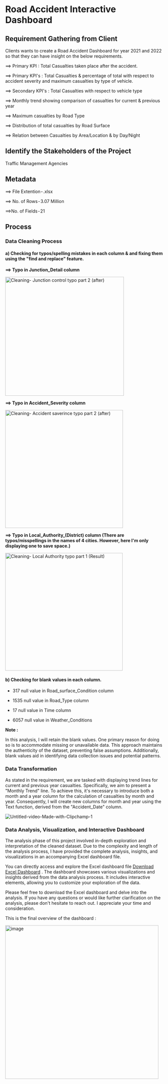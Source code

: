 # Road Accident Interactive Dashboard
## Requirement Gathering from Client 
Clients wants to create a Road Accident Dashboard for year 2021 and 2022 so that they can have insight on the below requirements.

==> Primary KPI : Total Casualties taken place after the accident.

==> Primary KPI's : Total Casualties & percentage of total with respect to accident severity and maximum casualties by type of vehicle.

==> Secondary KPI's : Total Casualties with respect to vehicle type

==> Monthly trend showing comparison of casualties for current & previous year

==> Maximum casualties by Road Type

==> Distribution of total casualties by Road Surface

==> Relation between Casualties by Area/Location & by Day/Night

## Identify the Stakeholders of the Project

Traffic Management Agencies

## Metadata
==> File Extention - .xlsx

==> No. of Rows - 3.07 Million

==>No. of Fields - 21

## Process

### Data Cleaning Process
#### **a)  Checking for typos/spelling mistakes in each column & and fixing them using the "find and replace" feature.**
  
**==> Typo in Junction_Detail column**

<img width="377" alt="Cleaning- Junction control typo part 2 (after)" src="https://github.com/Sary332/My_Portfolio/assets/110008177/3802efee-09b5-47c5-9839-5e07c0be3916">

**==> Typo in Accident_Severity column**

<img width="374" alt="Cleaning- Accident saverince typo part 2 (after)" src="https://github.com/Sary332/My_Portfolio/assets/110008177/78165e36-a627-4979-8080-1ae15e35c149">

**==> Typo in Local_Authority_(District) column (There are typos/misspellings in the names of 4 cities. However, here I'm only displaying one to save space.)**

<img width="373" alt="Cleaning- Local Authority typo part 1 (Result)" src="https://github.com/Sary332/My_Portfolio/assets/110008177/64767809-3a95-42ee-a638-b521fe70eabb">

#### b) Checking for blank values in each column.

- 317 null value in Road_surface_Condition column
  
- 1535 null value in Road_Type column
  
- 17 null value in Time column
  
- 6057 null value in Weather_Conditions

**Note :**

In this analysis, I will retain the blank values. One primary reason for doing so is to accommodate missing or unavailable data. This approach maintains the authenticity of the dataset, preventing false assumptions. Additionally, blank values aid in identifying data collection issues and potential patterns.

### Data Transformation
As stated in the requirement, we are tasked with displaying trend lines for current and previous year casualties. Specifically, we aim to present a "Monthly Trend" line. To achieve this, it's necessary to introduce both a month and a year column for the calculation of casualties by month and year. Consequently, I will create new columns for month and year using the Text function, derived from the "Accident_Date" column.

![Untitled-video-Made-with-Clipchamp-_1_](https://github.com/Sary332/My_Portfolio/assets/110008177/0cd65998-fa96-4849-ae40-e3259efd1b40)

### Data Analysis, Visualization, and Interactive Dashboard
The analysis phase of this project involved in-depth exploration and interpretation of the cleaned dataset. Due to the complexity and length of the analysis process, I have provided the complete analysis, insights, and visualizations in an accompanying Excel dashboard file.

You can directly access and explore the Excel dashboard file <a href="https://github.com/Sary332/My_Portfolio/blob/main/UK%20Road%20Accident/Project_Portfolio_Road_Accident_Dashboard.xlsx" download>Download Excel Dashboard</a> . The dashboard showcases various visualizations and insights derived from the data analysis process. It includes interactive elements, allowing you to customize your exploration of the data.

Please feel free to download the Excel dashboard and delve into the analysis. If you have any questions or would like further clarification on the analysis, please don't hesitate to reach out. I appreciate your time and consideration.

This is the final overview of the dashboard :

<img width="487" alt="image" src="https://github.com/Sary332/My_Portfolio/assets/110008177/a4517b12-09a6-428a-9dee-6aa5a4da7424">

